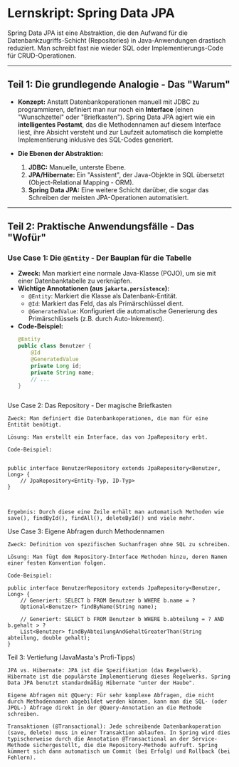 
# Lernskript: Spring Data JPA

Spring Data JPA ist eine Abstraktion, die den Aufwand für die Datenbankzugriffs-Schicht (Repositories) in Java-Anwendungen drastisch reduziert. Man schreibt fast nie wieder SQL oder Implementierungs-Code für CRUD-Operationen.

---

## Teil 1: Die grundlegende Analogie - Das "Warum"

- **Konzept:** Anstatt Datenbankoperationen manuell mit JDBC zu programmieren, definiert man nur noch ein **Interface** (einen "Wunschzettel" oder "Briefkasten"). Spring Data JPA agiert wie ein **intelligentes Postamt**, das die Methodennamen auf diesem Interface liest, ihre Absicht versteht und zur Laufzeit automatisch die komplette Implementierung inklusive des SQL-Codes generiert.

- **Die Ebenen der Abstraktion:**
    1.  **JDBC:** Manuelle, unterste Ebene.
    2.  **JPA/Hibernate:** Ein "Assistent", der Java-Objekte in SQL übersetzt (Object-Relational Mapping - ORM).
    3.  **Spring Data JPA:** Eine weitere Schicht darüber, die sogar das Schreiben der meisten JPA-Operationen automatisiert.

---

## Teil 2: Praktische Anwendungsfälle - Das "Wofür"

### Use Case 1: Die `@Entity` - Der Bauplan für die Tabelle
- **Zweck:** Man markiert eine normale Java-Klasse (POJO), um sie mit einer Datenbanktabelle zu verknüpfen.
- **Wichtige Annotationen (aus `jakarta.persistence`):**
    - `@Entity`: Markiert die Klasse als Datenbank-Entität.
    - `@Id`: Markiert das Feld, das als Primärschlüssel dient.
    - `@GeneratedValue`: Konfiguriert die automatische Generierung des Primärschlüssels (z.B. durch Auto-Inkrement).
- **Code-Beispiel:**
  ```java
  @Entity
  public class Benutzer {
      @Id
      @GeneratedValue
      private Long id;
      private String name;
      // ...
  }



Use Case 2: Das Repository - Der magische Briefkasten

    Zweck: Man definiert die Datenbankoperationen, die man für eine Entität benötigt.

    Lösung: Man erstellt ein Interface, das von JpaRepository erbt.

    Code-Beispiel:


    public interface BenutzerRepository extends JpaRepository<Benutzer, Long> {
        // JpaRepository<Entity-Typ, ID-Typ>
    }

      

    Ergebnis: Durch diese eine Zeile erhält man automatisch Methoden wie save(), findById(), findAll(), deleteById() und viele mehr.

Use Case 3: Eigene Abfragen durch Methodennamen

    Zweck: Definition von spezifischen Suchanfragen ohne SQL zu schreiben.

    Lösung: Man fügt dem Repository-Interface Methoden hinzu, deren Namen einer festen Konvention folgen.

    Code-Beispiel:
  
    public interface BenutzerRepository extends JpaRepository<Benutzer, Long> {
        // Generiert: SELECT b FROM Benutzer b WHERE b.name = ?
        Optional<Benutzer> findByName(String name);

        // Generiert: SELECT b FROM Benutzer b WHERE b.abteilung = ? AND b.gehalt > ?
        List<Benutzer> findByAbteilungAndGehaltGreaterThan(String abteilung, double gehalt);
    }



Teil 3: Vertiefung (JavaMasta's Profi-Tipps)

    JPA vs. Hibernate: JPA ist die Spezifikation (das Regelwerk). Hibernate ist die populärste Implementierung dieses Regelwerks. Spring Data JPA benutzt standardmäßig Hibernate "unter der Haube".

    Eigene Abfragen mit @Query: Für sehr komplexe Abfragen, die nicht durch Methodennamen abgebildet werden können, kann man die SQL- (oder JPQL-) Abfrage direkt in der @Query-Annotation an die Methode schreiben.

    Transaktionen (@Transactional): Jede schreibende Datenbankoperation (save, delete) muss in einer Transaktion ablaufen. In Spring wird dies typischerweise durch die Annotation @Transactional an der Service-Methode sichergestellt, die die Repository-Methode aufruft. Spring kümmert sich dann automatisch um Commit (bei Erfolg) und Rollback (bei Fehlern).